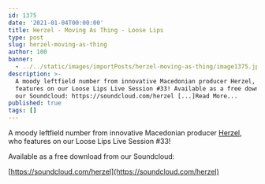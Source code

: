 ```yaml
---
id: 1375
date: '2021-01-04T00:00:00'
title: Herzel - Moving As Thing - Loose Lips
type: post
slug: herzel-moving-as-thing
author: 100
banner:
  - ../../static/images/importPosts/herzel-moving-as-thing/image1375.jpeg
description: >-
  A moody leftfield number from innovative Macedonian producer Herzel, who
  features on our Loose Lips Live Session #33! Available as a free download from
  our Soundcloud: https://soundcloud.com/herzel [...]Read More...
published: true
tags: []
---
```

A moody leftfield number from innovative Macedonian producer [Herzel](https://herzel.bandcamp.com/), who features on our Loose Lips Live Session #33!

Available as a free download from our Soundcloud:

  
[https://soundcloud.com/herzel](https://soundcloud.com/herzel)